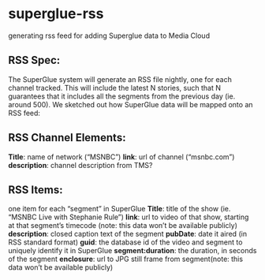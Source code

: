 # superglue-rss
generating rss feed for adding Superglue data to Media Cloud

## RSS Spec:
The SuperGlue system will generate an RSS file nightly, one for each channel tracked.  This will include the latest N stories, such that N guarantees that it includes all the segments from the previous day (ie. around 500). We sketched out how SuperGlue data will be mapped onto an RSS feed:

## RSS Channel Elements:
**Title**: name of network (“MSNBC”)
**link**: url of channel (“msnbc.com”)
**description**: channel description from TMS?

## RSS Items:
one item for each “segment” in SuperGlue
**Title**: title of the show (ie. “MSNBC Live with Stephanie Rule”)
**link**: url to video of that show, starting at that segment’s timecode (note: this data won’t be available publicly)
**description**: closed caption text of the segment
**pubDate**: date it aired (in RSS standard format)
**guid**: the database id of the video and segment to uniquely identify it in SuperGlue
**segment:duration**: the duration, in seconds of the segment
**enclosure**: url to JPG still frame from segment(note: this data won’t be available publicly)
